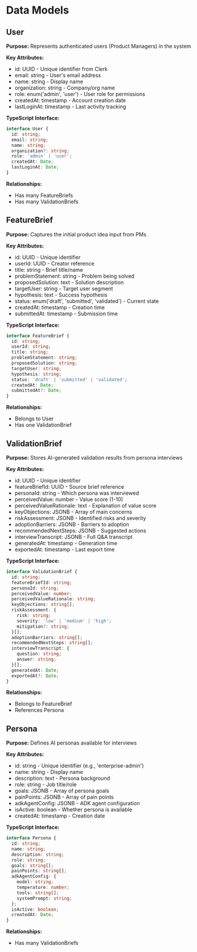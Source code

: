 # Data Models

## User
**Purpose:** Represents authenticated users (Product Managers) in the system

**Key Attributes:**
- id: UUID - Unique identifier from Clerk
- email: string - User's email address
- name: string - Display name
- organization: string - Company/org name
- role: enum('admin', 'user') - User role for permissions
- createdAt: timestamp - Account creation date
- lastLoginAt: timestamp - Last activity tracking

**TypeScript Interface:**
```typescript
interface User {
  id: string;
  email: string;
  name: string;
  organization?: string;
  role: 'admin' | 'user';
  createdAt: Date;
  lastLoginAt: Date;
}
```

**Relationships:**
- Has many FeatureBriefs
- Has many ValidationBriefs

## FeatureBrief
**Purpose:** Captures the initial product idea input from PMs

**Key Attributes:**
- id: UUID - Unique identifier
- userId: UUID - Creator reference
- title: string - Brief title/name
- problemStatement: string - Problem being solved
- proposedSolution: text - Solution description
- targetUser: string - Target user segment
- hypothesis: text - Success hypothesis
- status: enum('draft', 'submitted', 'validated') - Current state
- createdAt: timestamp - Creation time
- submittedAt: timestamp - Submission time

**TypeScript Interface:**
```typescript
interface FeatureBrief {
  id: string;
  userId: string;
  title: string;
  problemStatement: string;
  proposedSolution: string;
  targetUser: string;
  hypothesis: string;
  status: 'draft' | 'submitted' | 'validated';
  createdAt: Date;
  submittedAt?: Date;
}
```

**Relationships:**
- Belongs to User
- Has one ValidationBrief

## ValidationBrief
**Purpose:** Stores AI-generated validation results from persona interviews

**Key Attributes:**
- id: UUID - Unique identifier  
- featureBriefId: UUID - Source brief reference
- personaId: string - Which persona was interviewed
- perceivedValue: number - Value score (1-10)
- perceivedValueRationale: text - Explanation of value score
- keyObjections: JSONB - Array of main concerns
- riskAssessment: JSONB - Identified risks and severity
- adoptionBarriers: JSONB - Barriers to adoption
- recommendedNextSteps: JSONB - Suggested actions
- interviewTranscript: JSONB - Full Q&A transcript
- generatedAt: timestamp - Generation time
- exportedAt: timestamp - Last export time

**TypeScript Interface:**
```typescript
interface ValidationBrief {
  id: string;
  featureBriefId: string;
  personaId: string;
  perceivedValue: number;
  perceivedValueRationale: string;
  keyObjections: string[];
  riskAssessment: {
    risk: string;
    severity: 'low' | 'medium' | 'high';
    mitigation?: string;
  }[];
  adoptionBarriers: string[];
  recommendedNextSteps: string[];
  interviewTranscript: {
    question: string;
    answer: string;
  }[];
  generatedAt: Date;
  exportedAt?: Date;
}
```

**Relationships:**
- Belongs to FeatureBrief
- References Persona

## Persona
**Purpose:** Defines AI personas available for interviews

**Key Attributes:**
- id: string - Unique identifier (e.g., 'enterprise-admin')
- name: string - Display name
- description: text - Persona background
- role: string - Job title/role
- goals: JSONB - Array of persona goals
- painPoints: JSONB - Array of pain points
- adkAgentConfig: JSONB - ADK agent configuration
- isActive: boolean - Whether persona is available
- createdAt: timestamp - Creation date

**TypeScript Interface:**
```typescript
interface Persona {
  id: string;
  name: string;
  description: string;
  role: string;
  goals: string[];
  painPoints: string[];
  adkAgentConfig: {
    model: string;
    temperature: number;
    tools: string[];
    systemPrompt: string;
  };
  isActive: boolean;
  createdAt: Date;
}
```

**Relationships:**
- Has many ValidationBriefs
